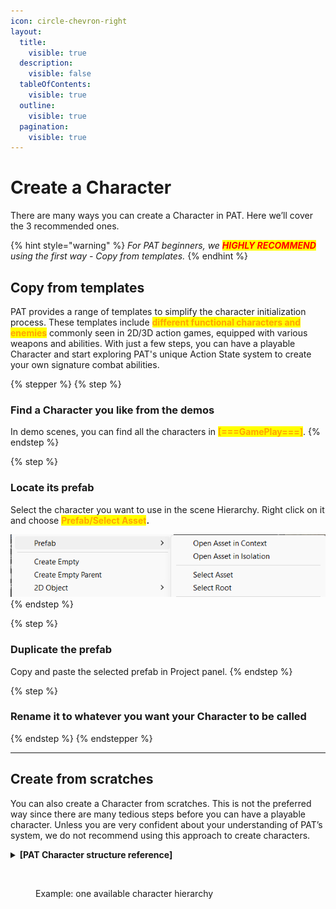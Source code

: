 ```yaml
---
icon: circle-chevron-right
layout:
  title:
    visible: true
  description:
    visible: false
  tableOfContents:
    visible: true
  outline:
    visible: true
  pagination:
    visible: true
---
```


# Create a Character

There are many ways you can create a Character in PAT. Here we’ll cover the 3 recommended ones.&#x20;

{% hint style="warning" %}
_For PAT beginners, we <mark style="color:red;">**HIGHLY RECOMMEND**</mark> using the first way - Copy from templates._
{% endhint %}

## Copy from templates

PAT provides a range of templates to simplify the character initialization process. These templates include <mark style="color:orange;">**different functional characters and enemies**</mark> commonly seen in 2D/3D action games, equipped with various weapons and abilities. With just a few steps, you can have a playable Character and start exploring PAT's unique Action State system to create your own signature combat abilities.

{% stepper %}
{% step %}
### Find a Character you like from the demos

In demo scenes, you can find all the characters in <mark style="color:orange;">**\[===GamePlay===]**</mark>.&#x20;
{% endstep %}

{% step %}
### Locate its prefab

Select the character you want to use in the scene Hierarchy. Right click on it and choose <mark style="color:orange;">**Prefab/Select Asset**</mark>**.**

<img src="../../.gitbook/assets/image (11) (1) (1).png" alt="" data-size="original">
{% endstep %}

{% step %}
### Duplicate the prefab

Copy and paste the selected prefab in Project panel.&#x20;
{% endstep %}

{% step %}
### Rename it to whatever you want your Character to be called


{% endstep %}
{% endstepper %}

***

## Create from scratches

You can also create a Character from scratches. This is not the preferred way since there are many tedious steps before you can have a playable character. Unless you are very confident about your understanding of PAT’s system, we do not recommend using this approach to create characters.

<details>

<summary><strong>[PAT Character structure reference]</strong></summary>



**\[NewCharacter]**\
Add a Character component\
Add a Character Locomotion Base component\
Add a Locomotion Motor component corresponding to your game type\
Add a capsule collider or any other components required by your Motor

* **MoveSets**
  * **LocomotionSet**\
    Use LocomotionSet Prefab here
  * **NewMoveSet**\
    Add a Move Set component
    *   **New Action 1**\
        Add an Action State component

        Add multiple Modifier components you want to define your action behavior
    * **New Action 2**
    * ...
* **ModelContainer**
  * **Character Model**
*   **Hurt Box**\
    Add an Effect Receive Box component

    Add a Box Collider component

    Add a Rigidbody component

</details>

<figure><img src="https://lh7-rt.googleusercontent.com/docsz/AD_4nXfEl2bY5ibu3dQ1i7_DmAh9Y1guq6aDkOgPrH4kTO2MzLBYQT21QsUuec5srI9-lRkUOuUIKRWvBwL12vLmtbgOTsHPFlj2tIuHuXf6LjD0jitMidsG6Ar_LMrC5P49ksQCj2xs1OMyRMepqtFkE43xJdTS?key=p_nH-JdSTTyX01UFeuszxg" alt=""><figcaption><p>Example: one available character hierarchy</p></figcaption></figure>





